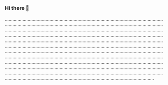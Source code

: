 ### Hi there 👋

.........................................................................................................................................................................................................................................................................................................................................................................................................................................................................................................................................................................................................................................................................................................................................................................................................................................................................................................................................................................................................................................................................................................................................................................................................................................................................................................................................................................................................................................................................................................................................